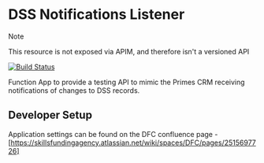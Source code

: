 # DSS Notifications Listener

> [!NOTE]  
> This resource is not exposed via APIM, and therefore isn't a versioned API

[![Build Status](https://sfa-gov-uk.visualstudio.com/CDS%202.0/_apis/build/status/Yaml/dss-notificationslistener?repoName=SkillsFundingAgency%2Fdss-notificationslistener&branchName=master)](https://sfa-gov-uk.visualstudio.com/CDS%202.0/_build/latest?definitionId=2306&repoName=SkillsFundingAgency%2Fdss-notificationslistener&branchName=master)

Function App to provide a testing API to mimic the Primes CRM receiving notifications of changes to DSS records.

## Developer Setup

Application settings can be found on the DFC confluence page - [https://skillsfundingagency.atlassian.net/wiki/spaces/DFC/pages/2515697726]

